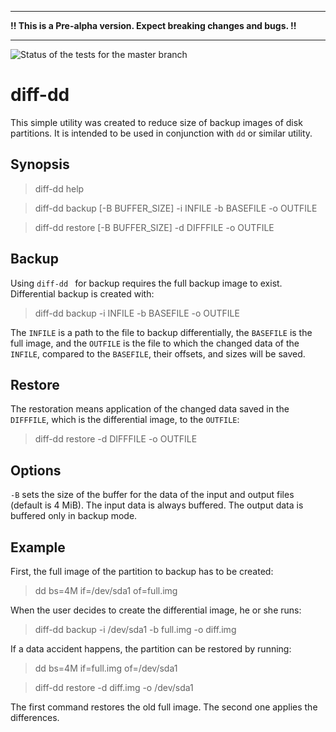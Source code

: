 ***

**!! This is a Pre-alpha version. Expect breaking changes and bugs. !!**

***

![Status of the tests for the master branch](https://github.com/jansucan/diff-dd/actions/workflows/tests.yml/badge.svg?branch=master)

# diff-dd

This simple utility was created to reduce size of backup images of disk
partitions. It is intended to be used in conjunction with ```dd``` or similar
utility.

## Synopsis

> diff-dd help

> diff-dd backup [-B BUFFER_SIZE] -i INFILE -b BASEFILE -o OUTFILE

> diff-dd restore [-B BUFFER_SIZE] -d DIFFFILE -o OUTFILE

## Backup

Using ```diff-dd ``` for backup requires the full backup image to
exist. Differential backup is created with:

> diff-dd backup -i INFILE -b BASEFILE -o OUTFILE

The ```INFILE``` is a path to the file to backup differentially, the
```BASEFILE``` is the full image, and the ```OUTFILE``` is the file to
which the changed data of the ```INFILE```, compared to the
```BASEFILE```, their offsets, and sizes will be saved.

## Restore

The restoration means application of the changed data saved in the
```DIFFFILE```, which is the differential image, to the ```OUTFILE```:

> diff-dd restore -d DIFFFILE -o OUTFILE

## Options

```-B``` sets the size of the buffer for the data of the input and
output files (default is 4 MiB). The input data is always buffered. The
output data is buffered only in backup mode.

## Example

First, the full image of the partition to backup has to be created:

> dd bs=4M if=/dev/sda1 of=full.img

When the user decides to create the differential image, he or she runs:

> diff-dd backup -i /dev/sda1 -b full.img -o diff.img

If a data accident happens, the partition can be restored by running:

> dd bs=4M if=full.img of=/dev/sda1

> diff-dd restore -d diff.img -o /dev/sda1

The first command restores the old full image. The second one applies
the differences.
